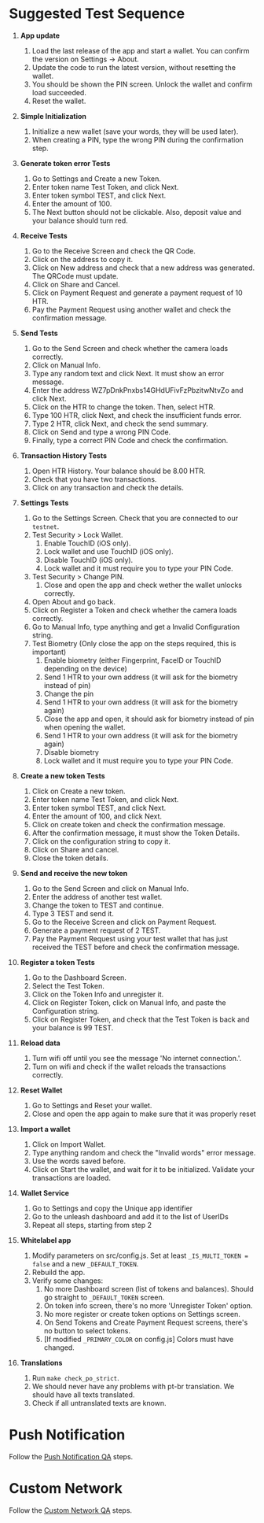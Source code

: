 # Suggested Test Sequence

1. **App update**
    1. Load the last release of the app and start a wallet. You can confirm the version on Settings -> About.
    1. Update the code to run the latest version, without resetting the wallet.
    1. You should be shown the PIN screen. Unlock the wallet and confirm load succeeded.
    1. Reset the wallet.

1. **Simple Initialization**
    1. Initialize a new wallet (save your words, they will be used later).
    1. When creating a PIN, type the wrong PIN during the confirmation step.

1. **Generate token error Tests**
    1. Go to Settings and Create a new Token.
    1. Enter token name Test Token, and click Next.
    1. Enter token symbol TEST, and click Next.
    1. Enter the amount of 100.
    1. The Next button should not be clickable. Also, deposit value and your balance should turn red.

1. **Receive Tests**
    1. Go to the Receive Screen and check the QR Code.
    1. Click on the address to copy it.
    1. Click on New address and check that a new address was generated. The QRCode must update.
    1. Click on Share and Cancel.
    1. Click on Payment Request and generate a payment request of 10 HTR.
    1. Pay the Payment Request using another wallet and check the confirmation message.

1. **Send Tests**
    1. Go to the Send Screen and check whether the camera loads correctly.
    1. Click on Manual Info.
    1. Type any random text and click Next. It must show an error message.
    1. Enter the address WZ7pDnkPnxbs14GHdUFivFzPbzitwNtvZo and click Next.
    1. Click on the HTR to change the token. Then, select HTR.
    1. Type 100 HTR, click Next, and check the insufficient funds error.
    1. Type 2 HTR, click Next, and check the send summary.
    1. Click on Send and type a wrong PIN Code.
    1. Finally, type a correct PIN Code and check the confirmation.

1. **Transaction History Tests**
    1. Open HTR History. Your balance should be 8.00 HTR.
    1. Check that you have two transactions.
    1. Click on any transaction and check the details.

1. **Settings Tests**
    1. Go to the Settings Screen. Check that you are connected to our `testnet`.
    1. Test Security > Lock Wallet.
        1. Enable TouchID (iOS only).
        1. Lock wallet and use TouchID (iOS only).
        1. Disable TouchID (iOS only).
        1. Lock wallet and it must require you to type your PIN Code.
    1. Test Security > Change PIN.
        1. Close and open the app and check wether the wallet unlocks correctly.
    1. Open About and go back.
    1. Click on Register a Token and check whether the camera loads correctly.
    1. Go to Manual Info, type anything and get a Invalid Configuration string.
    1. Test Biometry (Only close the app on the steps required, this is important)
        1. Enable biometry (either Fingerprint, FaceID or TouchID depending on the device)
        1. Send 1 HTR to your own address (it will ask for the biometry instead of pin)
        1. Change the pin
        1. Send 1 HTR to your own address (it will ask for the biometry again)
        1. Close the app and open, it should ask for biometry instead of pin when opening the wallet.
        1. Send 1 HTR to your own address (it will ask for the biometry again)
        1. Disable biometry
        1. Lock wallet and it must require you to type your PIN Code.

1. **Create a new token Tests**
    1. Click on Create a new token.
    1. Enter token name Test Token, and click Next.
    1. Enter token symbol TEST, and click Next.
    1. Enter the amount of 100, and click Next.
    1. Click on create token and check the confirmation message.
    1. After the confirmation message, it must show the Token Details.
    1. Click on the configuration string to copy it.
    1. Click on Share and cancel.
    1. Close the token details.

1. **Send and receive the new token**
    1. Go to the Send Screen and click on Manual Info.
    1. Enter the address of another test wallet.
    1. Change the token to TEST and continue.
    1. Type 3 TEST and send it.
    1. Go to the Receive Screen and click on Payment Request.
    1. Generate a payment request of 2 TEST.
    1. Pay the Payment Request using your test wallet that has just received the TEST before and check the confirmation message.

1. **Register a token Tests**
    1. Go to the Dashboard Screen.
    1. Select the Test Token.
    1. Click on the Token Info and unregister it.
    1. Click on Register Token, click on Manual Info, and paste the Configuration string.
    1. Click on Register Token, and check that the Test Token is back and your balance is 99 TEST.

1. **Reload data**
    1. Turn wifi off until you see the message 'No internet connection.'.
    1. Turn on wifi and check if the wallet reloads the transactions correctly.

1. **Reset Wallet**
    1. Go to Settings and Reset your wallet.
    1. Close and open the app again to make sure that it was properly reset

1. **Import a wallet**
    1. Click on Import Wallet.
    1. Type anything random and check the "Invalid words" error message.
    1. Use the words saved before.
    1. Click on Start the wallet, and wait for it to be initialized. Validate your transactions are loaded.

1. **Wallet Service**
    1. Go to Settings and copy the Unique app identifier
    1. Go to the unleash dashboard and add it to the list of UserIDs
    1. Repeat all steps, starting from step 2

1. **Whitelabel app**
    1. Modify parameters on src/config.js. Set at least `_IS_MULTI_TOKEN = false` and a new `_DEFAULT_TOKEN`.
    1. Rebuild the app.
    1. Verify some changes:
        1. No more Dashboard screen (list of tokens and balances). Should go straight to `_DEFAULT_TOKEN` screen.
        1. On token info screen, there's no more 'Unregister Token' option.
        1. No more register or create token options on Settings screen.
        1. On Send Tokens and Create Payment Request screens, there's no button to select tokens.
        1. [If modified `_PRIMARY_COLOR` on config.js] Colors must have changed.

1. **Translations**
    1. Run `make check_po_strict`.
    1. We should never have any problems with pt-br translation. We should have all texts translated.
    1. Check if all untranslated texts are known.

# Push Notification

Follow the [Push Notification QA](./QA_PUSH_NOTIFICATION.md) steps.

# Custom Network

Follow the [Custom Network QA](./QA_CUSTOM_NETWORK.md) steps.
